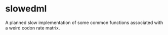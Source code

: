 slowedml
========

A planned slow implementation of some common functions associated with a weird codon rate matrix.